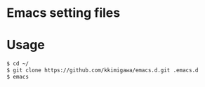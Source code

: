 Emacs setting files
===================

# Usage

```bash
$ cd ~/
$ git clone https://github.com/kkimigawa/emacs.d.git .emacs.d
$ emacs
```
